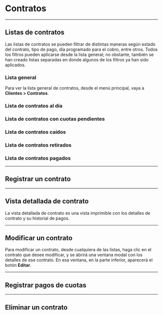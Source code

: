 # Contratos

---

## Listas de contratos

Las listas de contratos se pueden filtrar de distintas maneras según estado del contrato, tipo de pago, día programado para el cobro, entre otros. Todos los filtros pueden aplicarse desde la lista general; no obstante, también se han creado listas separadas en donde algunos de los filtros ya han sido aplicados.

### Lista general

Para ver la lista general de contratos, desde el menú principal, vaya a **Clientes > Contratos**.

### Lista de contratos al día

### Lista de contratos con cuotas pendientes

### Lista de contratos caídos

### Lista de contratos retirados

### Lista de contratos pagados

---

## Registrar un contrato

---

## Vista detallada de contrato

La vista detallada de contrato es una vista imprimible con los detalles de contrato y su historial de pagos.

---

## Modificar un contrato

Para modificar un contrato, desde cualquiera de las listas, haga clic en el contrato que desee modificar, y se abrirá una ventana modal con los detalles de ese contrato. En esa ventana, en la parte inferior, aparecerá el botón **Editar**.

---

## Registrar pagos de cuotas

---

## Eliminar un contrato
